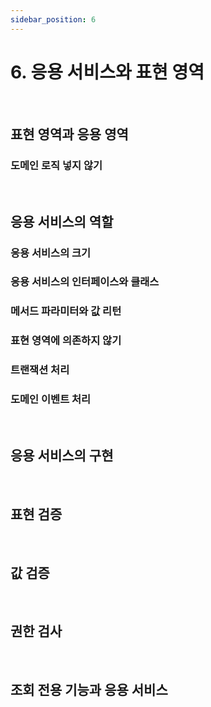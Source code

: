 ```yaml
---
sidebar_position: 6
---
```


# 6. 응용 서비스와 표현 영역

<br/>

## 표현 영역과 응용 영역

### 도메인 로직 넣지 않기

<br/>

## 응용 서비스의 역할

### 응용 서비스의 크기

### 응용 서비스의 인터페이스와 클래스

### 메서드 파라미터와 값 리턴

### 표현 영역에 의존하지 않기

### 트랜잭션 처리

### 도메인 이벤트 처리

<br/>

## 응용 서비스의 구현

<br/>

## 표현 검증

<br/>

## 값 검증

<br/>

## 권한 검사

<br/>

## 조회 전용 기능과 응용 서비스
